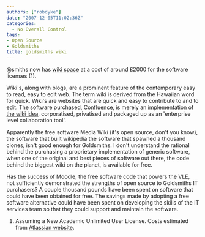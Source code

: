 ```yaml
---
authors: ["robdyke"]
date: "2007-12-05T11:02:36Z"
categories:
  - No Overall Control
tags:
- Open Source
- Goldsmiths
title: goldsmiths wiki
---
```

@smiths now has [wiki space](http://wiki.gold.ac.uk "Goldsmiths Wiki Server") at a cost of around £2000 for the software licenses (1).

Wiki's, along with blogs, are a prominent feature of the contemporary easy to read, easy to edit web. The term wiki is derived from the Hawaiian word for quick. Wiki's are websites that are quick and easy to contribute to and to edit. The software purchased, [Confluence](http://www.atlassian.com/software/confluence "Link to Confluence product page on supplier website"), is merely an [implementation of the wiki idea](http://en.wikipedia.org/wiki/Comparison_of_wiki_software "Comparison of wiki software"), corporatised, privatised and packaged up as an 'enterprise level collaboration tool'.

Apparently the free software Media Wiki (it's open source, don't you know), the software that built wikipedia the software that spawned a thousand clones, isn't good enough for Goldsmiths. I don't understand the rational behind the purchasing a proprietary implementation of generic software, when one of the original and best pieces of software out there, the code behind the biggest wiki on the planet, is available for free.

Has the success of Moodle, the free software code that powers the VLE, not sufficiently demonstrated the strengths of open source to Goldsmiths IT purchasers? A couple thousand pounds have been spent on software that could have been obtained for free. The savings made by adopting a free software alternative could have been spent on developing the skills of the IT services team so that they could support and maintain the software.

  1. Assuming a New Academic Unlimited User License. Costs estimated from [Atlassian website](https://www.atlassian.com/software "Atlassian website").